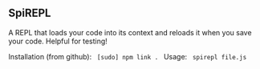 SpiREPL
--------

A REPL that loads your code into its context and reloads it when you save your code. Helpful for testing!

Installation (from github):
<code>
    [sudo] npm link .
</code>
Usage:
<code>
    spirepl file.js
</code>